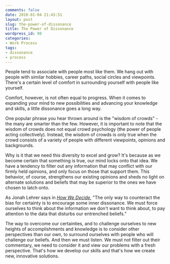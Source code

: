 ```yaml
---
comments: false
date: 2010-01-04 21:43:51
layout: post
slug: the-power-of-dissonance
title: The Power of Dissonance
wordpress_id: 98
categories:
- Work Process
tags:
- dissonance
- process
---
```


People tend to associate with people most like them. We hang out with people with similar hobbies, career paths, social circles and viewpoints. There's a certain level of comfort in surrounding yourself with people like yourself.

Comfort, however, is not often equal to progress. When it comes to expanding your mind to new possibilities and advancing your knowledge and skills, a little dissonance goes a long way.

One popular phrase you hear thrown around is the "wisdom of crowds" - the many are smarter than the few. However, it is important to note that the wisdom of crowds does not equal crowd psychology (the power of people acting collectively). Instead, the wisdom of crowds is only true when the crowd consists of a variety of people with different viewpoints, opinions and backgrounds.

Why is it that we need this diversity to excel and grow? It's because as we become certain that something is true, our mind locks onto that idea. We have a tendency to filter out any information that may conflict with our firmly held opinions, and only focus on those that support them. This behavior, of course, strengthens our existing opinions and sheds no light on alternate solutions and beliefs that may be superior to the ones we have chosen to latch onto.

As Jonah Lehrer says in _[How We Decide](http://www.amazon.com/gp/product/0618620117?ie=UTF8&tag=timkadcom-20&linkCode=as2&camp=1789&creative=390957&creativeASIN=0618620117)_, "The only way to counteract the bias for certainty is to encourage some inner dissonance. We must force ourselves to think about the information we don't want to think about, to pay attention to the data that disturbs our entrenched beliefs."

The way to overcome our certainties, and to challenge ourselves to new heights of accomplishments and knowledge is to consider other perspectives than our own, to surround ourselves with people who will challenge our beliefs. And then we must listen. We must not filter out their commentary, we need to consider it and view our problems with a fresh perspective. That's how we develop our skills and that's how we create new, innovative solutions.
